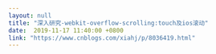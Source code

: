 ```yaml
---
layout: null
title: "深入研究-webkit-overflow-scrolling:touch及ios滚动"
date:  2019-11-17 11:40:00 +0800
link: "https://www.cnblogs.com/xiahj/p/8036419.html"
---
```

